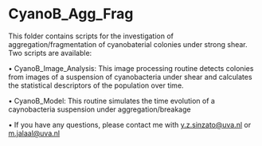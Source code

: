 # CyanoB_Agg_Frag
This folder contains scripts for the investigation of aggregation/fragmentation of cyanobaterial colonies under strong shear. Two scripts are available:

•	CyanoB_Image_Analysis: This image processing routine detects colonies from images of a suspension of cyanobacteria under shear and calculates the statistical descriptors of the population over time.

•	CyanoB_Model: This routine simulates the time evolution of a caynobacteria suspension under aggregation/breakage

•	If you have any questions, please contact me with y.z.sinzato@uva.nl or m.jalaal@uva.nl

